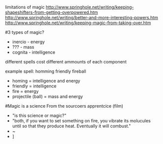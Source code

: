 limitations of magic
http://www.springhole.net/writing/keeping-shapeshifters-from-getting-overpowered.htm
http://www.springhole.net/writing/better-and-more-interesting-powers.htm
http://www.springhole.net/writing/keeping-magic-from-taking-over.htm

#3 types of magic?
* inercio - energy
* ??? - mass
* cognita - intelligence

different spells cost different ammounts of each component

example spell: homming friendly fireball
* homing = intelligence and energy
* friendly = intelligence
* fire = energy
* projectile (ball) = mass and energy


#Magic is a science
From the sourcoers apprentcice (film)
* "is this science or magic?"
* "both, if you want to set something on fire, you vibrate its molucules until so that they produce heat. Eventually it will combust."
* ~
* ]